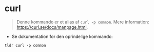 # curl

> Denne kommando er et alias af `curl -p common`.
> Mere information: <https://curl.se/docs/manpage.html>.

- Se dokumentation for den oprindelige kommando:

`tldr curl -p common`
